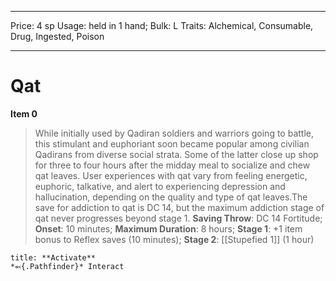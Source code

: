 
---
Price: 4 sp
Usage: held in 1 hand;
Bulk: L
Traits: Alchemical, Consumable, Drug, Ingested, Poison

---

# Qat

**Item 0**

> While initially used by Qadiran soldiers and warriors going to battle, this stimulant and euphoriant soon became popular among civilian Qadirans from diverse social strata. Some of the latter close up shop for three to four hours after the midday meal to socialize and chew qat leaves. User experiences with qat vary from feeling energetic, euphoric, talkative, and alert to experiencing depression and hallucination, depending on the quality and type of qat leaves.The save for addiction to qat is DC 14, but the maximum addiction stage of qat never progresses beyond stage 1.
**Saving Throw**: DC 14 Fortitude;
**Onset**: 10 minutes;
**Maximum Duration**: 8 hours;
**Stage 1**: +1 item bonus to Reflex saves (10 minutes);
**Stage 2**:  [[Stupefied 1]] (1 hour)

```ad-embed-ability
title: **Activate**
*⬻{.Pathfinder}* Interact 
```
